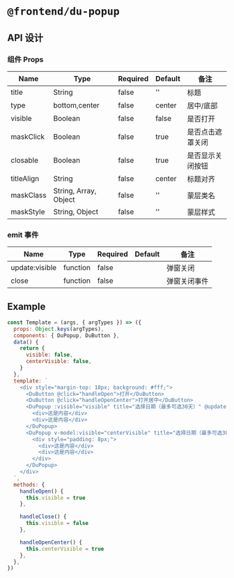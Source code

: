 # `@frontend/du-popup`

## API 设计

### 组件 Props

| Name | Type | Required | Default | 备注 |
| ---- | ---- | -------- | ------- | ---- |
| title | String | false | '' | 标题 |
| type |bottom,center | false | center | 居中/底部 |
| visible |Boolean| false | false | 是否打开|
| maskClick |Boolean| false | true |是否点击遮罩关闭|
| closable |Boolean| false | true |是否显示关闭按钮|
| titleAlign |String| false | center |标题对齐|
| maskClass |String, Array, Object| false | '' |蒙层类名|
| maskStyle |String, Object| false | '' |蒙层样式|

### emit 事件

Name | Type | Required | Default | 备注
-- | -- | -- | -- | --
update:visible | function | false |   | 弹窗关闭
close|function|false| |弹窗关闭事件

## Example

```js
const Template = (args, { argTypes }) => ({
  props: Object.keys(argTypes),
  components: { DuPopup, DuButton },
  data() {
    return {
      visible: false,
      centerVisible: false,
    }
  },
  template: `
    <div style="margin-top: 18px; background: #fff;">
      <DuButton @click="handleOpen">打开</DuButton>
      <DuButton @click="handleOpenCenter">打开居中</DuButton>
      <DuPopup :visible="visible" title="选择日期（最多可选30天）" @update:visible="handleClose" type="bottom">
        <div>这是内容</div>
        <div>这是内容</div>
      </DuPopup>
      <DuPopup v-model:visible="centerVisible" title="选择日期（最多可选30天）" type="center" extStyle="width: 300px;" :maskClick="false">
        <div style="padding: 8px;">
          <div>这是内容</div>
          <div>这是内容</div>
        </div>
      </DuPopup>
    </div>
  `,
  methods: {
    handleOpen() {
      this.visible = true
    },

    handleClose() {
      this.visible = false
    },

    handleOpenCenter() {
      this.centerVisible = true
    },
  },
})
```
